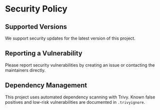 # Security Policy

## Supported Versions

We support security updates for the latest version of this project.

## Reporting a Vulnerability

Please report security vulnerabilities by creating an issue or contacting the maintainers directly.

## Dependency Management

This project uses automated dependency scanning with Trivy. Known false positives and low-risk vulnerabilities are documented in `.trivyignore`.
